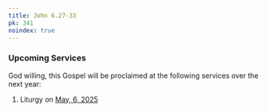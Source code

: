 ```yaml
---
title: John 6.27-33
pk: 341
noindex: true
---
```


### Upcoming Services

God willing, this Gospel will be proclaimed at the following services over the next year:


1. Liturgy on [May,  6, 2025](https://orthocal.info/readings/gregorian/2025/05/06/)
